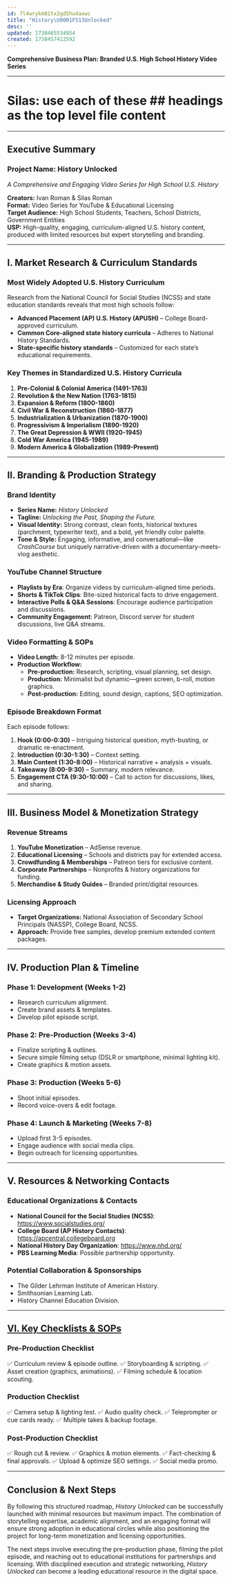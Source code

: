 ```yaml
---
id: 7l4wrykm81tx2gd5hu4aowc
title: "History\U0001F513Unlocked"
desc: ''
updated: 1738465534954
created: 1738457412592
---
```

**Comprehensive Business Plan: Branded U.S. High School History Video Series**

---
# Silas: use each of these ## headings as the top level file content
---

## **Executive Summary**

### **Project Name: History Unlocked**  
*A Comprehensive and Engaging Video Series for High School U.S. History*  

**Creators:** Ivan Roman & Silas Roman  
**Format:** Video Series for YouTube & Educational Licensing  
**Target Audience:** High School Students, Teachers, School Districts, Government Entities  
**USP:** High-quality, engaging, curriculum-aligned U.S. history content, produced with limited resources but expert storytelling and branding.  

---

## **I. Market Research & Curriculum Standards**

### **Most Widely Adopted U.S. History Curriculum**
Research from the National Council for Social Studies (NCSS) and state education standards reveals that most high schools follow:
- **Advanced Placement (AP) U.S. History (APUSH)** – College Board-approved curriculum.
- **Common Core-aligned state history curricula** – Adheres to National History Standards.
- **State-specific history standards** – Customized for each state’s educational requirements.

### **Key Themes in Standardized U.S. History Curricula**
1. **Pre-Colonial & Colonial America (1491-1763)**
2. **Revolution & the New Nation (1763-1815)**
3. **Expansion & Reform (1800-1860)**
4. **Civil War & Reconstruction (1860-1877)**
5. **Industrialization & Urbanization (1870-1900)**
6. **Progressivism & Imperialism (1890-1920)**
7. **The Great Depression & WWII (1920-1945)**
8. **Cold War America (1945-1989)**
9. **Modern America & Globalization (1989-Present)**

---

## **II. Branding & Production Strategy**

### **Brand Identity**
- **Series Name:** *History Unlocked*  
- **Tagline:** *Unlocking the Past, Shaping the Future.*  
- **Visual Identity:** Strong contrast, clean fonts, historical textures (parchment, typewriter text), and a bold, yet friendly color palette.
- **Tone & Style:** Engaging, informative, and conversational—like *CrashCourse* but uniquely narrative-driven with a documentary-meets-vlog aesthetic.

### **YouTube Channel Structure**
- **Playlists by Era**: Organize videos by curriculum-aligned time periods.
- **Shorts & TikTok Clips**: Bite-sized historical facts to drive engagement.
- **Interactive Polls & Q&A Sessions**: Encourage audience participation and discussions.
- **Community Engagement**: Patreon, Discord server for student discussions, live Q&A streams.

### **Video Formatting & SOPs**
- **Video Length:** 8-12 minutes per episode.
- **Production Workflow:**
  - **Pre-production:** Research, scripting, visual planning, set design.
  - **Production:** Minimalist but dynamic—green screen, b-roll, motion graphics.
  - **Post-production:** Editing, sound design, captions, SEO optimization.

### **Episode Breakdown Format**
Each episode follows:
1. **Hook (0:00-0:30)** – Intriguing historical question, myth-busting, or dramatic re-enactment.
2. **Introduction (0:30-1:30)** – Context setting.
3. **Main Content (1:30-8:00)** – Historical narrative + analysis + visuals.
4. **Takeaway (8:00-9:30)** – Summary, modern relevance.
5. **Engagement CTA (9:30-10:00)** – Call to action for discussions, likes, and sharing.

---

## **III. Business Model & Monetization Strategy**

### **Revenue Streams**
1. **YouTube Monetization** – AdSense revenue.
2. **Educational Licensing** – Schools and districts pay for extended access.
3. **Crowdfunding & Memberships** – Patreon tiers for exclusive content.
4. **Corporate Partnerships** – Nonprofits & history organizations for funding.
5. **Merchandise & Study Guides** – Branded print/digital resources.

### **Licensing Approach**
- **Target Organizations:** National Association of Secondary School Principals (NASSP), College Board, NCSS.
- **Approach:** Provide free samples, develop premium extended content packages.

---

## **IV. Production Plan & Timeline**

### **Phase 1: Development (Weeks 1-2)**
- Research curriculum alignment.
- Create brand assets & templates.
- Develop pilot episode script.

### **Phase 2: Pre-Production (Weeks 3-4)**
- Finalize scripting & outlines.
- Secure simple filming setup (DSLR or smartphone, minimal lighting kit).
- Create graphics & motion assets.

### **Phase 3: Production (Weeks 5-6)**
- Shoot initial episodes.
- Record voice-overs & edit footage.

### **Phase 4: Launch & Marketing (Weeks 7-8)**
- Upload first 3-5 episodes.
- Engage audience with social media clips.
- Begin outreach for licensing opportunities.

---

## **V. Resources & Networking Contacts**

### **Educational Organizations & Contacts**
- **National Council for the Social Studies (NCSS)**: https://www.socialstudies.org/
- **College Board (AP History Contacts)**: https://apcentral.collegeboard.org
- **National History Day Organization**: https://www.nhd.org/
- **PBS Learning Media**: Possible partnership opportunity.

### **Potential Collaboration & Sponsorships**
- The Gilder Lehrman Institute of American History.
- Smithsonian Learning Lab.
- History Channel Education Division.

---

## [VI. Key Checklists & SOPs](1-Projects.HistoryUnlocked.SOPs)

### **Pre-Production Checklist**
✅ Curriculum review & episode outline.
✅ Storyboarding & scripting.
✅ Asset creation (graphics, animations).
✅ Filming schedule & location scouting.

### **Production Checklist**
✅ Camera setup & lighting test.
✅ Audio quality check.
✅ Teleprompter or cue cards ready.
✅ Multiple takes & backup footage.

### **Post-Production Checklist**
✅ Rough cut & review.
✅ Graphics & motion elements.
✅ Fact-checking & final approvals.
✅ Upload & optimize SEO settings.
✅ Social media promo.

---

## **Conclusion & Next Steps**

By following this structured roadmap, *History Unlocked* can be successfully launched with minimal resources but maximum impact. The combination of storytelling expertise, academic alignment, and an engaging format will ensure strong adoption in educational circles while also positioning the project for long-term monetization and licensing opportunities.

The next steps involve executing the pre-production phase, filming the pilot episode, and reaching out to educational institutions for partnerships and licensing. With disciplined execution and strategic networking, *History Unlocked* can become a leading educational resource in the digital space.
